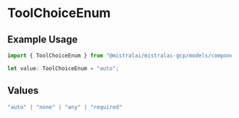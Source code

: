# ToolChoiceEnum

## Example Usage

```typescript
import { ToolChoiceEnum } from "@mistralai/mistralai-gcp/models/components";

let value: ToolChoiceEnum = "auto";
```

## Values

```typescript
"auto" | "none" | "any" | "required"
```